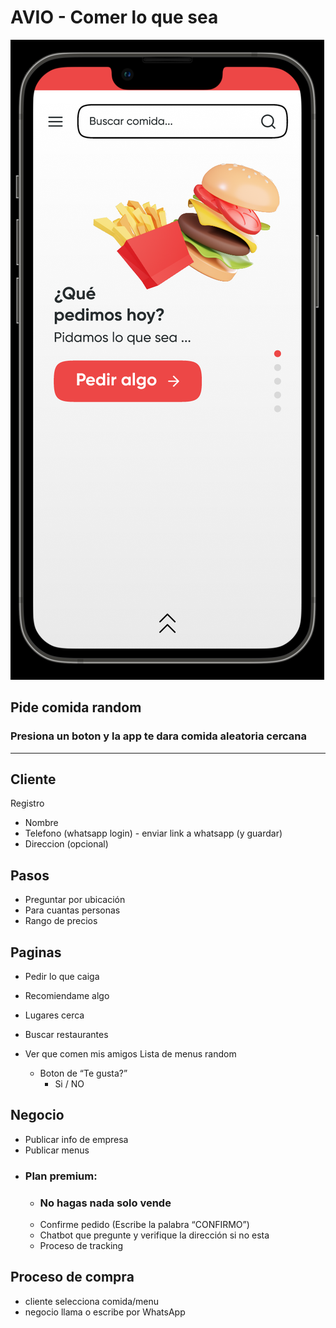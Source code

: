 # AVIO - Comer lo que sea

![Base mockup](https://github.com/alexsantos-eth/avio/raw/main/mockups/base.png)

## Pide comida random

### Presiona un boton y la app te dara comida aleatoria cercana

---

## Cliente

Registro

- Nombre
- Telefono (whatsapp login) - enviar link a whatsapp (y guardar)
- Direccion (opcional)

## Pasos

- Preguntar por ubicación
- Para cuantas personas
- Rango de precios

## Paginas

- Pedir lo que caiga
- Recomiendame algo
- Lugares cerca
- Buscar restaurantes

- Ver que comen mis amigos
  Lista de menus random
  - Boton de “Te gusta?”
    - Si / NO

## Negocio

- Publicar info de empresa
- Publicar menus
- ### Plan premium:
  - ### No hagas nada solo vende
  - Confirme pedido (Escribe la palabra “CONFIRMO”)
  - Chatbot que pregunte y verifique la dirección si no esta
  - Proceso de tracking

## Proceso de compra

- cliente selecciona comida/menu
- negocio llama o escribe por WhatsApp
